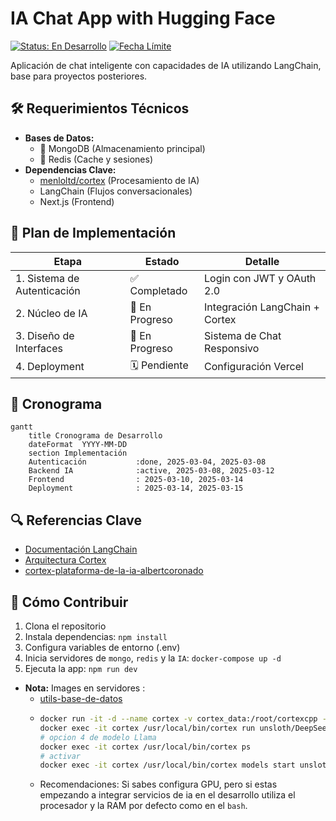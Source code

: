 # IA Chat App with Hugging Face

[![Status: En Desarrollo](https://img.shields.io/badge/status-en_desarrollo-orange)](https://github.com/programmingwithclaudio/ia_chat_langchain)
[![Fecha Límite](https://img.shields.io/badge/plazo-15%2F03%2F2024-red)](https://github.com/programmingwithclaudio/ia_chat_langchain)

Aplicación de chat inteligente con capacidades de IA utilizando LangChain, base para proyectos posteriores.

## 🛠️ Requerimientos Técnicos

- **Bases de Datos:**
  - 🍃 MongoDB (Almacenamiento principal)
  - 🧠 Redis (Cache y sesiones)
- **Dependencias Clave:**
  - [menloltd/cortex](https://github.com/menloltd/cortex) (Procesamiento de IA)
  - LangChain (Flujos conversacionales)
  - Next.js (Frontend)

## 📌 Plan de Implementación

| Etapa                       | Estado         | Detalle                        |
| --------------------------- | -------------- | ------------------------------ |
| 1. Sistema de Autenticación | ✅ Completado  | Login con JWT y OAuth 2.0      |
| 2. Núcleo de IA             | 🚧 En Progreso | Integración LangChain + Cortex |
| 3. Diseño de Interfaces     | 🚧 En Progreso | Sistema de Chat Responsivo     |
| 4. Deployment               | 🗓️ Pendiente   | Configuración Vercel           |

## 📅 Cronograma

```mermaid
gantt
    title Cronograma de Desarrollo
    dateFormat  YYYY-MM-DD
    section Implementación
    Autenticación           :done, 2025-03-04, 2025-03-08
    Backend IA              :active, 2025-03-08, 2025-03-12
    Frontend                : 2025-03-10, 2025-03-14
    Deployment              : 2025-03-14, 2025-03-15
```

## 🔍 Referencias Clave

- [Documentación LangChain](https://langchain.com/docs)
- [Arquitectura Cortex](https://hub.docker.com/r/menloltd/cortex)
- [cortex-plataforma-de-la-ia-albertcoronado](https://www.albertcoronado.com/2024/12/03/cortex-plataforma-de-ia-para-desplegar-llms-en-local)

## 🚀 Cómo Contribuir

1. Clona el repositorio
2. Instala dependencias: `npm install`
3. Configura variables de entorno (.env)
4. Inicia servidores de `mongo`, `redis` y la `IA`: `docker-compose up -d`
5. Ejecuta la app: `npm run dev`

- **Nota:** Images en servidores :
  - [utils-base-de-datos](https://github.com/programmingwithclaudio/utils-developers)
  - ```bash
    docker run -it -d --name cortex -v cortex_data:/root/cortexcpp -p 39281:39281 menloltd/cortex
    docker exec -it cortex /usr/local/bin/cortex run unsloth/DeepSeek-R1-Distill-Qwen-7B-GGUF
    # opcion 4 de modelo Llama
    docker exec -it cortex /usr/local/bin/cortex ps
    # activar
    docker exec -it cortex /usr/local/bin/cortex models start unsloth:Llama-3.2-3B-Instruct-GGUF:Llama-3.2-3B-Instruct-Q4_K_M.gguf
    ```
  - Recomendaciones: Si sabes configura GPU, pero si estas empezando a integrar servicios de ia en el desarrollo utiliza el procesador y la RAM por defecto como en el `bash`.
